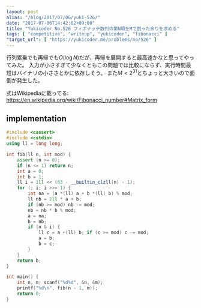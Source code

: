 ```yaml
---
layout: post
alias: "/blog/2017/07/06/yuki-526/"
date: "2017-07-06T14:42:02+09:00"
title: "Yukicoder No.526 フィボナッチ数列の第N項をMで割った余りを求める"
tags: [ "competitive", "writeup", "yukicoder", "fibonacci" ]
"target_url": [ "https://yukicoder.me/problems/no/526" ]
---
```


行列累乗でも再帰でも$O(\log N)$だが、再帰を展開すると最高速かなと思ってやってみた。
入力が小さすぎて少なくともこの問題では比較にならず、実行時間最短はバイナリの小ささとかに依存しそう。
また$M \lt 2^{31}$とちょっと大きいので面倒が発生した。

式はWikipediaに載ってる: <https://en.wikipedia.org/wiki/Fibonacci_number#Matrix_form>

## implementation

``` c++
#include <cassert>
#include <cstdio>
using ll = long long;

int fib(ll n, int mod) {
    assert (n >= 0);
    if (n <= 1) return n;
    int a = 0;
    int b = 1;
    ll i = 1ll << (63 - __builtin_clzll(n) - 1);
    for (; i; i >>= 1) {
        int na = (a *(ll) a + b *(ll) b) % mod;
        ll nb = 2ll * a + b;
        if (nb >= mod) nb -= mod;
        nb = nb * b % mod;
        a = na;
        b = nb;
        if (n & i) {
            ll c = a +(ll) b; if (c >= mod) c -= mod;
            a = b;
            b = c;
        }
    }
    return b;
}

int main() {
    int n, m; scanf("%d%d", &n, &m);
    printf("%d\n", fib(n - 1, m));
    return 0;
}
```
